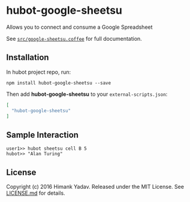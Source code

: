 # hubot-google-sheetsu

Allows you to connect and consume a Google Spreadsheet

See [`src/google-sheetsu.coffee`](src/google-sheetsu.coffee) for full documentation.

## Installation

In hubot project repo, run:

`npm install hubot-google-sheetsu --save`

Then add **hubot-google-sheetsu** to your `external-scripts.json`:

```json
[
  "hubot-google-sheetsu"
]
```

## Sample Interaction

```
user1>> hubot sheetsu cell B 5
hubot>> "Alan Turing"
```
## License

Copyright (c) 2016 Himank Yadav. Released under the MIT License. See
[LICENSE.md][license] for details.

[license]: LICENSE.md
